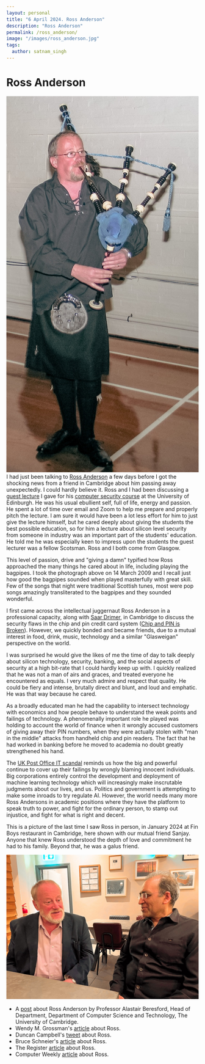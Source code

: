 ```yaml
---
layout: personal
title: "6 April 2024. Ross Anderson"
description: "Ross Anderson"
permalink: /ross_anderson/
image: "/images/ross_anderson.jpg"
tags:
  author: satnam_singh
---
```

# Ross Anderson
![Ross Anderson](/images/ross_anderson.jpg)
I had just been talking to [Ross Anderson](https://en.wikipedia.org/wiki/Ross_J._Anderson) a few days before I got the shocking news from a friend in Cambridge about him passing away unexpectedly. I could hardly believe it. Ross and I had been discussing a [guest lecture](https://raintown.org/talks/) I gave for his [computer security course](https://www.youtube.com/@securityengineering1350) at the University of Edinburgh. He was his usual ebullient self, full of life, energy and passion. He spent a lot of time over email and Zoom to help me prepare and properly pitch the lecture. I am sure it would have been a lot less effort for him to just give the lecture himself, but he cared deeply about giving the students the best possible education, so for him a lecture about silicon level security from someone in industry was an important part of the students' education. He told me he was especially keen to impress upon the students the guest lecturer was a fellow Scotsman. Ross and I both come from Glasgow.

This level of passion, drive and "giving a damn" typified how Ross approached the many things he cared about in life, including playing the bagpipes. I took the photograph above on 14 March 2009 and I recall just how good the bagpipes sounded when played masterfully with great skill. Few of the songs that night were traditional Scottish tunes, most were pop songs amazingly transliterated to the bagpipes and they sounded wonderful.

I first came across the intellectual juggernaut Ross Anderson in a professional capacity, along with [Saar  Drimer](https://saardrimer.com/), in Cambridge to discuss the security flaws in the chip and pin credit card system ([Chip and PIN is Broken](https://www.cl.cam.ac.uk/research/security/banking/nopin/oakland10chipbroken.pdf)). However, we quickly bonded and became friends, due to a mutual interest in food, drink, music, technology and a similar "Glasweigan" perspective on the world.

I was surprised he would give the likes of me the time of day to talk deeply about silicon technology, security, banking, and the social aspects of security at a high bit-rate that I could hardly keep up with. I quickly realized that he was not a man of airs and graces, and treated everyone he encountered as equals. I very much admire and respect that quality. He could be fiery and intense, brutally direct and blunt, and loud and emphatic. He was that way because he cared. 

As a broadly educated man he had the capability to intersect technology with economics and how people behave to understand the weak points and failings of technology. A phenomenally important role he played was holding to account the world of finance when it wrongly accused customers of giving away their PIN numbers, when they were actually stolen with "man in the middle" attacks from handheld chip and pin readers. The fact that he had worked in banking before he moved to academia no doubt greatly strengthened his hand. 

The [UK Post Office IT scandal](https://en.wikipedia.org/wiki/British_Post_Office_scandal) reminds us how the big and powerful continue to cover up their failings by wrongly blaming innocent individuals. Big corporations entirely control the development and deployment of machine learning technology which will increasingly make inscrutable judgments about our lives, and us. Politics and government is attempting to make some inroads to try regulate AI. However, the world needs many more Ross Andersons in academic positions where they have the platform to speak truth to power, and fight for the ordinary person, to stamp out injustice, and fight for what is right and decent.

This is a picture of the last time I saw Ross in person, in January 2024 at Fin Boys restaurant in Cambridge, here shown with our mutual friend Sanjay. Anyone that knew Ross understood the depth of love and commitment he had to his family. Beyond that, he was a galus friend.

![Ross Sanjay](/images/ross_sanjay.jpg)

* A [post](https://www.cst.cam.ac.uk/news/ross-anderson) about Ross Anderson by Professor Alastair Beresford, Head of Department, Department of Computer Science and Technology, The University of Cambridge.
* Wendy M. Grossman's [article](https://netwars.pelicancrossing.net/2024/03/31/rip-ross-j-anderson/) about Ross.
* Duncan Campbell's [tweet](https://twitter.com/duncan_2qq/status/1773752269395099774) about Ross.
* Bruce Schneier's [article](https://www.schneier.com/blog/archives/2024/03/ross-anderson.html) about Ross.
* The Register [article](https://www.theregister.com/2024/04/03/ross_anderson_obit/) about Ross.
* Computer Weekly [article](https://www.computerweekly.com/news/366577932/Obituary-Professor-Ross-Anderson-pioneer-in-security-engineering-and-campaigner) about Ross.